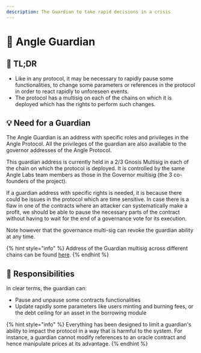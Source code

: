 ```yaml
---
description: The Guardian to take rapid decisions in a crisis
---
```


# 💂 Angle Guardian

## 🔎 TL;DR

- Like in any protocol, it may be necessary to rapidly pause some functionalities, to change some parameters or references in the protocol in order to react rapidly to unforeseen events.
- The protocol has a multisig on each of the chains on which it is deployed which has the rights to perform such changes.

## 💡 Need for a Guardian

The Angle Guardian is an address with specific roles and privileges in the Angle Protocol. All the privileges of the guardian are also available to the governor addresses of the Angle Protocol.

This guardian address is currently held in a 2/3 Gnosis Multisig in each of the chain on which the protocol is deployed. It is controlled by the same Angle Labs team members as those in the Governor multisig (the 3 co-founders of the project).

If a guardian address with specific rights is needed, it is because there could be issues in the protocol which are time sensitive. In case there is a flaw in one of the contracts where an attacker can systematically make a profit, we should be able to pause the necessary parts of the contract without having to wait for the end of a governance vote for its execution.

Note however that the governance multi-sig can revoke the guardian ability at any time.

{% hint style="info" %}
Address of the Guardian multisig across different chains can be found [here](https://developers.angle.money/overview/smart-contracts).
{% endhint %}

## 🔘 Responsibilities

In clear terms, the guardian can:

- Pause and unpause some contracts functionalities
- Update rapidly some parameters like users minting and burning fees, or the debt ceiling for an asset in the borrowing module

{% hint style="info" %}
Everything has been designed to limit a guardian's ability to impact the protocol in a way that is harmful to the system. For instance, a guardian cannot modify references to an oracle contract and hence manipulate prices at its advantage.
{% endhint %}
